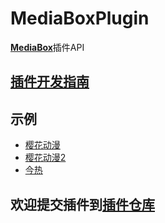 # MediaBoxPlugin
 [**MediaBox**](https://github.com/RyensX/MediaBox)插件API

## [插件开发指南](https://github.com/RyensX/MediaBox/wiki)

## 示例
- [樱花动漫](https://github.com/RyensX/SakuraAnimePlugin)
- [樱花动漫2](https://github.com/RyensX/SakuraAnimePlugin)
- [今热](https://github.com/RyensX/TodayHot)

## 欢迎提交插件到[插件仓库](https://github.com/RyensX/MediaBoxPluginRepository)